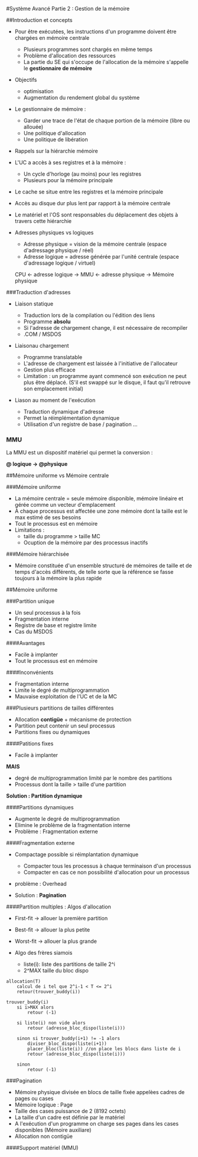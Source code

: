 #Système Avancé Partie 2 : Gestion de la mémoire

##Introduction et concepts

* Pour être exécutées, les instructions d'un programme doivent être chargées en mémoire centrale
	* Plusieurs programmes sont chargés en même temps
	* Problème d'allocation des ressources
	* La partie du SE qui s'occupe de l'allocation de la mémoire s'appelle le **gestionnaire de mémoire**
* Objectifs
	* optimisation
	* Augmentation du rendement global du système

* Le gestionnaire de mémoire :
	* Garder une trace de l'état de chaque portion de la mémoire (libre ou allouée)
	* Une politique d'allocation
	* Une politique de libération

* Rappels sur la hiérarchie mémoire

* L'UC a accès à ses registres et à la mémoire :
	* Un cycle d'horloge (au moins) pour les registres
	* Plusieurs pour la mémoire principale
* Le cache se situe entre les registres et la mémoire principale
* Accès au disque dur plus lent par rapport à la mémoire centrale
* Le matériel et l'OS sont responsables du déplacement des objets à travers cette hiérarchie

* Adresses physiques vs logiques
	* Adresse physique = vision de la mémoire centrale (espace d'adressage physique / réel)
	* Adresse logique = adresse générée par l'unité centrale (espace d'adressage logique / virtuel)

	CPU <- adresse logique -> MMU <- adresse physique -> Mémoire physique

###Traduction d'adresses

* Liaison statique
	* Traduction lors de la compilation ou l'édition des liens
	* Programme **absolu**
	* Si l'adresse de chargement change, il est nécessaire de recompiler
	* .COM / MSDOS

* Liaisonau chargement
	* Programme translatable
	* L'adresse de chargement est laissée à l'initiative de l'allocateur
	* Gestion plus efficace
	* Limitation : un programme ayant commencé son exécution ne peut plus être déplacé. (S'il est swappé sur le disque, il faut qu'il retrouve son emplacement initial)

* Liason au moment de l'exécution
	* Traduction dynamique d'adresse
	* Permet la réimplémentation dynamique
	* Utilisation d'un registre de base / pagination ...

### MMU

La MMU est un dispositif matériel qui permet la conversion :

**@ logique -> @physique**

##Mémoire uniforme vs Mémoire centrale

###Mémoire uniforme

* La mémoire centrale = seule mémoire disponible, mémoire linéaire et gérée comme un vecteur d'emplacement
* À chaque processus est affectée une zone mémoire dont la taille est le max estimé de ses besoins
* Tout le processus est en mémoire
* Limitations :
	* taille du programme > taille MC
	* Ocuption de la mémoire par des processus inactifs

###Mémoire hiérarchisée

* Mémoire constituée d'un ensemble structuré de mémoires de taille et de temps d'accès différents, de telle sorte que la référence se fasse toujours à la mémoire la plus rapide


##Mémoire uniforme

###Partition unique

* Un seul processus à la fois
* Fragmentation interne
* Registre de base et registre limite
* Cas du MSDOS

####Avantages
* Facile à implanter
* Tout le processus est en mémoire

####Inconvénients
* Fragmentation interne
* Limite le degré de multiprogrammation
* Mauvaise exploitation de l'UC et de la MC

###Plusieurs partitions de tailles différentes
* Allocation **contigüe** + mécanisme de protection
* Partition peut contenir un seul processus
* Partitions fixes ou dynamiques

####Patitions fixes

* Facile à implanter

**MAIS**

* degré de multiprogrammation limité par le nombre des partitions
* Processus dont la taille > taille d'une partition

**Solution : Partition dynamique**

####Partitions dynamiques

* Augmente le degré de multiprogrammation
* Elimine le problème de la fragmentation interne
* Problème : Fragmentation externe

####Fragmentation externe

* Compactage possible si réimplantation dynamique

	* Compacter tous les processus à chaque terminaison d'un processus
	* Compacter en cas ce non possibilité d'allocation pour un processus
* problème : Overhead
* Solution : **Pagination**

####Partition multiples : Algos d'allocation

* First-fit -> allouer la première partition
* Best-fit -> allouer la plus petite
* Worst-fit -> allouer la plus grande
* Algo des frères siamois

	* liste(i): liste des partitions de taille 2^i
	* 2^MAX taille du bloc dispo

```pseudo_code
allocation(T)
	calcul de i tel que 2^i-1 < T <= 2^i
	retour(trouver_buddy(i))

trouver_buddy(i)
	si i>MAX alors
		retour (-1)

	si liste(i) non vide alors
		retour (adresse_bloc_dispo(liste(i)))

	sinon si trouver_buddy(i+1) != -1 alors
		diviser_bloc_dispo(liste(i+1))
		placer_bloc(liste(i)) //on place les blocs dans liste de i
		retour (adresse_bloc_dispo(liste(i)))

	sinon
		retour (-1)
```
###Pagination

* Mémoire physique divisée en blocs de taille fixée appelèes cadres de pages ou cases
* Mémoire logique : Page
* Taille des cases puissance de 2 (8192 octets)
* La taille d'un cadre est définie par le matériel
* A l'exécution d'un programme on charge ses pages dans les cases disponibles (Mémoire auxiliare)
* Allocation non contigüe

####Support matériel (MMU)
